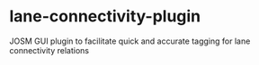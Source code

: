 # lane-connectivity-plugin
JOSM GUI plugin to facilitate quick and accurate tagging for lane connectivity relations
